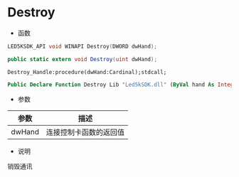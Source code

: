 # Destroy

* 函数

```c++
LED5KSDK_API void WINAPI Destroy(DWORD dwHand);
```

```C#
public static extern void Destroy(uint dwHand);
```

```Delphi
Destroy_Handle:procedure(dwHand:Cardinal);stdcall;
```

```vb
Public Declare Function Destroy Lib "Led5kSDK.dll" (ByVal hand As Integer) As Double 
```

- 参数

| 参数   | 描述                   |
| ------ | ---------------------- |
| dwHand | 连接控制卡函数的返回值 |

- 说明

销毁通讯